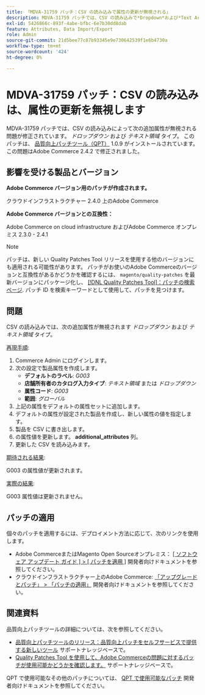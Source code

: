 ```yaml
---
title: 「MDVA-31759 パッチ：CSV の読み込みで属性の更新が無視される」
description: MDVA-31759 パッチでは、CSV の読み込みで*Dropdown*および*Text Area* タイプの追加の属性が無視される問題が修正されています。 このパッチは、[Quality Patches Tool （QPT） ] （/help/announcements/adobe-commerce-announcements/magento-quality-patches-released-new-tool-to-self-serve-quality-patches.md） 1.0.9 がインストールされている場合に利用できます。 この問題はAdobe Commerce 2.4.2 で修正されました。
exl-id: 5426866c-893f-4abe-bfbc-6e7b30dd8dab
feature: Attributes, Data Import/Export
role: Admin
source-git-commit: 21d5bee77c87b93345e9e730642539f1e6b4730a
workflow-type: tm+mt
source-wordcount: '424'
ht-degree: 0%

---
```


# MDVA-31759 パッチ：CSV の読み込みは、属性の更新を無視します

MDVA-31759 パッチでは、CSV の読み込みによって次の追加属性が無視される問題が修正されています。 *ドロップダウン* および *テキスト領域* タイプ。 このパッチは、 [品質向上パッチツール（QPT）](/help/announcements/adobe-commerce-announcements/magento-quality-patches-released-new-tool-to-self-serve-quality-patches.md) 1.0.9 がインストールされています。 この問題はAdobe Commerce 2.4.2 で修正されました。

## 影響を受ける製品とバージョン

**Adobe Commerce バージョン用のパッチが作成されます。**

クラウドインフラストラクチャー 2.4.0 上のAdobe Commerce

**Adobe Commerce バージョンとの互換性：**

Adobe Commerce on cloud infrastructure およびAdobe Commerce オンプレミス 2.3.0 - 2.4.1

>[!NOTE]
>
>パッチは、新しい Quality Patches Tool リリースを使用する他のバージョンにも適用される可能性があります。 パッチがお使いのAdobe Commerceのバージョンと互換性があるかどうかを確認するには、 `magento/quality-patches` を最新バージョンにパッケージ化し、 [[!DNL Quality Patches Tool]：パッチの検索ページ](https://devdocs.magento.com/quality-patches/tool.html#patch-grid). パッチ ID を検索キーワードとして使用して、パッチを見つけます。

## 問題

CSV の読み込みでは、次の追加属性が無視されます *ドロップダウン* および *テキスト領域* タイプ。

<u>再現手順</u>:

1. Commerce Admin にログインします。
1. 次の設定で製品属性を作成します。
   * **デフォルトのラベル**: *G003*
   * **店舗所有者のカタログ入力タイプ**: *テキスト領域* または *ドロップダウン*
   * **属性コード**: *G003*
   * **範囲**: *グローバル*
1. 上記の属性をデフォルトの属性セットに追加します。
1. デフォルトの属性が設定された製品を作成し、新しい属性の値を指定します。
1. 製品を CSV に書き出します。
1. の属性値を更新します。 **additional\_attributes** 列。
1. 更新した CSV を読み込みます。

<u>期待される結果</u>:

G003 の属性値が更新されます。

<u>実際の結果</u>:

G003 属性値は更新されません。

## パッチの適用

個々のパッチを適用するには、デプロイメント方法に応じて、次のリンクを使用します。

* Adobe CommerceまたはMagento Open Sourceオンプレミス： [[ ソフトウェア アップデート ガイド ] > [ パッチを適用 ]](https://devdocs.magento.com/guides/v2.4/comp-mgr/patching/mqp.html) 開発者向けドキュメントを参照してください。
* クラウドインフラストラクチャー上のAdobe Commerce: [「アップグレードとパッチ」 > 「パッチの適用」](https://devdocs.magento.com/cloud/project/project-patch.html) 開発者向けドキュメントを参照してください。

## 関連資料

品質向上パッチツールの詳細については、次を参照してください。

* [品質向上パッチツールのリリース：品質向上パッチをセルフサービスで提供する新しいツール](/help/announcements/adobe-commerce-announcements/magento-quality-patches-released-new-tool-to-self-serve-quality-patches.md) サポートナレッジベースで。
* [Quality Patches Tool を使用して、Adobe Commerceの問題に対するパッチが使用可能かどうかを確認します。](/help/support-tools/patches-available-in-qpt-tool/check-patch-for-magento-issue-with-magento-quality-patches.md) サポートナレッジベースで。

QPT で使用可能なその他のパッチについては、 [QPT で使用可能なパッチ](https://devdocs.magento.com/quality-patches/tool.html#patch-grid) 開発者向けドキュメントを参照してください。
